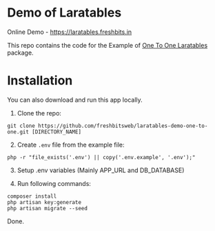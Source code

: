 # Demo of Laratables

Online Demo - https://laratables.freshbits.in

This repo contains the code for the Example of [One To One Laratables](https://github.com/freshbitsweb/laratables-demo-one-to-one) package.

# Installation

You can also download and run this app locally.

1) Clone the repo:
```
git clone https://github.com/freshbitsweb/laratables-demo-one-to-one.git [DIRECTORY_NAME]
```

2) Create `.env` file from the example file:
```
php -r "file_exists('.env') || copy('.env.example', '.env');"
```

3) Setup .env variables (Mainly APP_URL and DB_DATABASE)

4) Run following commands:
```
composer install
php artisan key:generate
php artisan migrate --seed
```

Done.
